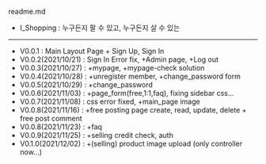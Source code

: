 readme.md

+ I_Shopping : 누구든지 팔 수 있고, 누구든지 살 수 있는
***


+ V0.0.1 : Main Layout Page + Sign Up, Sign In
+ V0.0.2(2021/10/21) : Sign In Error fix, +Admin page, +Log out 
+ V0.0.3(2021/10/27) : +mypage, +mypage-check solution
+ V0.0.4(2021/10/28) : +unregister member, +change_password form
+ V0.0.5(2021/10/29) : +change_password
+ V0.0.6(2021/11/03) : +page_form(free,1:1,faq), fixing sidebar css...
+ V0.0.7(2021/11/08) : css error fixed, +main_page image
+ V0.0.8(2021/11/16) : +free posting page create, read, update, delete  + free post comment
+ V0.0.8(2021/11/23) : +faq
+ V0.0.9(2021/11/25) : +selling credit check, auth
+ V0.1.0(2021/12/02) : +(selling) product image upload (only controller now...)